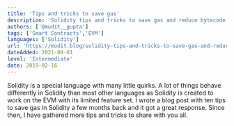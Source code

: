 ```yaml
---
title: 'Tips and tricks to save gas'
description: 'Solidity tips and tricks to save gas and reduce bytecode size'
authors: ['@mudit__gupta']
tags: ['Smart Contracts','EVM']
languages: ['Solidity']
url: 'https://mudit.blog/solidity-tips-and-tricks-to-save-gas-and-reduce-bytecode-size/'
dateAdded: 2021-09-01
level: 'Intermediate'
date: 2019-02-16
---
```


Solidity is a special language with many little quirks. A lot of things behave differently in Solidity than most other languages as Solidity is created to work on the EVM with its limited feature set. I wrote a blog post with ten tips to save gas in Solidity a few months back and it got a great response. Since then, I have gathered more tips and tricks to share with you all.